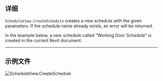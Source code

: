 ## 详细
`ScheduleView.CreateSchedule` creates a new schedule with the given parameters. If the schedule name already exists, an error will be returned.

In the example below, a new schedule called "Working Door Schedule" is created in the current Revit document.
___
## 示例文件

![ScheduleView.CreateSchedule](./Revit.Elements.Views.ScheduleView.CreateSchedule_img.jpg)
